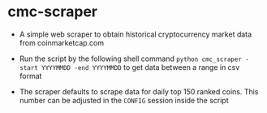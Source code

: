 # cmc-scraper

- A simple web scraper to obtain historical cryptocurrency market data from coinmarketcap.com
- Run the script by the following shell command `python cmc_scraper -start YYYYMMDD -end YYYYMMDD` to get data between a range in csv format

- The scraper defaults to scrape data for daily top 150 ranked coins. This number can be adjusted in the `CONFIG` session inside the script